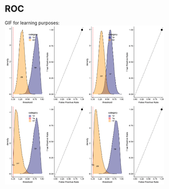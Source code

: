 # ROC

GIF for learning purposes:
![](https://github.com/mvalenti12/ROC/blob/master/img/mosaics/animation.gif)
